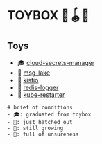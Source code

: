 # TOYBOX 🧸🪀🎁

## Toys

- 🎓 [cloud-secrets-manager](https://github.com/h0n9/cloud-secrets-manager)
- 🐣 [msg-lake](msg-lake/)
- 🥚 [kistio](kistio/)
- 🐣 [redis-logger](redis-logger/)
- 🫥 [kube-restarter](kube-restarter/)

```
# brief of conditions
- 🎓: graduated from toybox
- 🐣: just hatched out
- 🥚: still growing
- 🫥: full of unsureness
```
